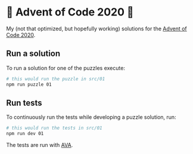 # 🎄 Advent of Code 2020 🎄

My (not that optimized, but hopefully working) solutions for the [Advent of Code 2020](https://adventofcode.com/2020).

## Run a solution

To run a solution for one of the puzzles execute:

```bash
# this would run the puzzle in src/01
npm run puzzle 01
```

## Run tests

To continuously run the tests while developing a puzzle solution, run:

```bash
# this would run the tests in src/01
npm run dev 01
```

The tests are run with [AVA](https://github.com/avajs/ava).
